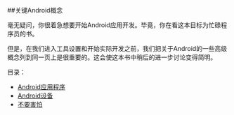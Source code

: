 ##关键Android概念

毫无疑问，你很着急想要开始Android应用开发。毕竟，你在看这本目标为忙碌程序员的书。

但是，在我们进入工具设置和开始实际开发之前，我们把关于Android的一些高级概念列到同一页上是很重要的。这会使这本书中稍后的进一步讨论变得简明。

目录：

* [Android应用程序](/KeyAndroidConcepts/AndroidApplications.md)
* [Android设备](/KeyAndroidConcepts/AndroidDevices.md)
* [不要害怕](/KeyAndroidConcepts/Don'tBeScared.md)

